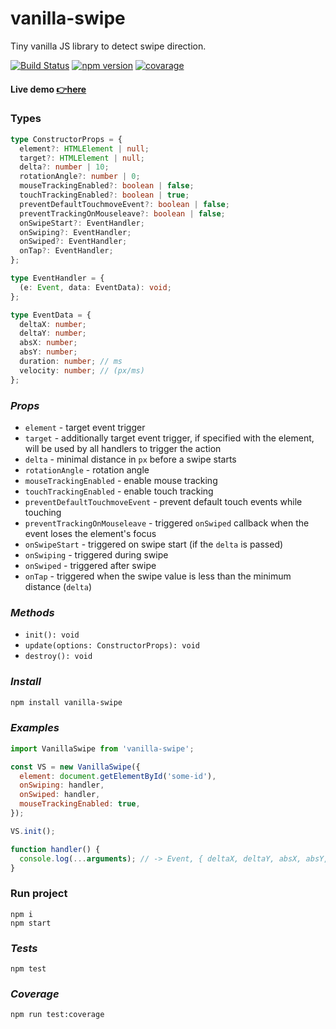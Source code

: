 # vanilla-swipe

Tiny vanilla JS library to detect swipe direction.

[![Build Status](https://travis-ci.com/maxmarinich/vanilla-swipe.svg?branch=master)](https://travis-ci.com/maxmarinich/vanilla-swipe)
[![npm version](https://badge.fury.io/js/vanilla-swipe.svg)](https://img.shields.io/badge/coverage-100%25-brightgreen)
[![covarage](https://img.shields.io/badge/coverage-100%25-brightgreen)](https://img.shields.io/badge/coverage-100%25-brightgreen)

#### Live demo [👉here](https://maxmarinich.github.io/vanilla-swipe/static)

### Types

```typescript
type ConstructorProps = {
  element?: HTMLElement | null;
  target?: HTMLElement | null;
  delta?: number | 10;
  rotationAngle?: number | 0;
  mouseTrackingEnabled?: boolean | false;
  touchTrackingEnabled?: boolean | true;
  preventDefaultTouchmoveEvent?: boolean | false;
  preventTrackingOnMouseleave?: boolean | false;
  onSwipeStart?: EventHandler;
  onSwiping?: EventHandler;
  onSwiped?: EventHandler;
  onTap?: EventHandler;
};

type EventHandler = {
  (e: Event, data: EventData): void;
};

type EventData = {
  deltaX: number;
  deltaY: number;
  absX: number;
  absY: number;
  duration: number; // ms
  velocity: number; // (px/ms)
};
```
### _Props_

- `element` - target event trigger
- `target` - additionally target event trigger, if specified  with the element, will be used by all handlers to trigger the action
- `delta` - minimal distance in `px` before a swipe starts
- `rotationAngle` - rotation angle
- `mouseTrackingEnabled` - enable mouse tracking
- `touchTrackingEnabled` - enable touch tracking
- `preventDefaultTouchmoveEvent` - prevent default touch events while touching
- `preventTrackingOnMouseleave` - triggered `onSwiped` callback when the event loses the element's focus
- `onSwipeStart` - triggered on swipe start (if the `delta` is passed)
- `onSwiping` - triggered during swipe
- `onSwiped` - triggered after swipe
- `onTap` - triggered when the swipe value is less than the minimum distance (`delta`)

### _Methods_

- `init(): void`
- `update(options: ConstructorProps): void`
- `destroy(): void`

### _Install_

```bash
npm install vanilla-swipe
```

### _Examples_

```js
import VanillaSwipe from 'vanilla-swipe';

const VS = new VanillaSwipe({
  element: document.getElementById('some-id'),
  onSwiping: handler,
  onSwiped: handler,
  mouseTrackingEnabled: true,
});

VS.init();

function handler() {
  console.log(...arguments); // -> Event, { deltaX, deltaY, absX, absY, duration, velocity }
}
```

### Run project
```$xslt
npm i
npm start
```

### _Tests_

```
npm test
```

### _Coverage_

```
npm run test:coverage
```
